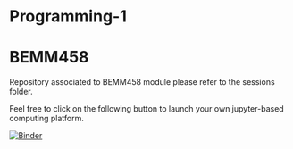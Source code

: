 # Programming-1

# BEMM458
Repository associated to BEMM458 module
please refer to the sessions folder.


Feel free to click on the following button to launch your own jupyter-based computing platform.

[![Binder](https://mybinder.org/badge_logo.svg)](https://mybinder.org/v2/gh/thousandoaks/BEMM458/HEAD)
